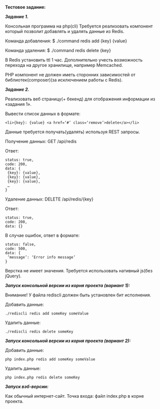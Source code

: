 **Тестовое задание:**

***Задание 1.***

Консольная программа на php(cli)
Требуется реализовать компонент который позволит добавлять и удалять данные из Redis.


Команда добавления: $ ./command redis add {key} {value}

Команда удаления: $ ./command redis delete {key}


В Redis установить ttl 1 час. Дополнительно учесть возможность перехода на другое хранилище, например Memcached.

PHP компонент не должен иметь сторонних зависимостей от библиотек(composer)(за исключением работы с Redis).


***Задание 2.***

Реализовать веб страницу(+ бекенд) для отображения информации из «задания 1».

Вывести список данных в формате:

```<li>{key}: {value} <a href=‘#’ class=‘remove’>delete</a></li>```

Данные требуется получать(удалять) используя REST запросы.

Получение данных: GET /api/redis

Ответ:
```
status: true,
code: 200,
data: {
 {key}: {value},
 {key}: {value},
 {key}: {value},
 …
}
```

Удаление данных: DELETE /api/redis/{key}

Ответ:
```
status: true,
code: 200,
data: {}
```

В случае ошибок, ответ в формате:
```
status: false,
code: 500,
data: {
 ’message’: ‘Error info message’
}
```

Верстка не имеет значения. Требуется использовать нативный js(без jQuery).

***Запуск консольной версии из корня проекта (вариант 1):***

Внимание! У файла rediscli должен быть установлен бит исполнения.

Добавить данные:

```
./rediscli redis add someKey someValue
```

Удалить данные:

```
./rediscli redis delete someKey
```

***Запуск консольной версии из корня проекта (вариант 2):***

Добавить данные:

```
php index.php redis add someKey someValue
```

Удалить данные:

```
php index.php redis delete someKey
```

***Запуск вэб-версии:***

Как обычный интернет-сайт. Точка входа: файл index.php в корне проекта.